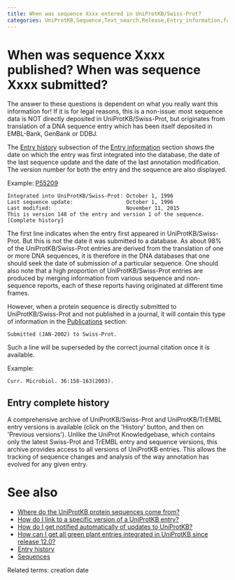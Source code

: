 ```yaml
---
title: When was sequence Xxxx entered in UniProtKB/Swiss-Prot?
categories: UniProtKB,Sequence,Text_search,Release,Entry_information,faq
---
```


# When was sequence Xxxx published? When was sequence Xxxx submitted?

The answer to these questions is dependent on what you really want this information for! If it is for legal reasons, this is a non-issue: most sequence data is NOT directly deposited in UniProtKB/Swiss-Prot, but originates from translation of a DNA sequence entry which has been itself deposited in EMBL-Bank, GenBank or DDBJ.

The [Entry history](https://www.uniprot.org/help/entry%5Fhistory) subsection of the [Entry information](https://www.uniprot.org/help/entry%5Finformation%5Fsection) section shows the date on which the entry was first integrated into the database, the date of the last sequence update and the date of the last annotation modification. The version number for both the entry and the sequence are also displayed.

Example: [P55209](https://www.uniprot.org/uniprotkb/P55209#entry%5Finformation)

    Integrated into UniProtKB/Swiss-Prot: October 1, 1996
    Last sequence update:                 October 1, 1996
    Last modified:                        November 11, 2015
    This is version 148 of the entry and version 1 of the sequence. [Complete history]

The first line indicates when the entry first appeared in UniProtKB/Swiss-Prot. But this is not the date it was submitted to a database. As about 98% of the UniProtKB/Swiss-Prot entries are derived from the translation of one or more DNA sequences, it is therefore in the DNA databases that one should seek the date of submission of a particular sequence. One should also note that a high proportion of UniProtKB/Swiss-Prot entries are produced by merging information from various sequence and non-sequence reports, each of these reports having originated at different time frames.

However, when a protein sequence is directly submitted to UniProtKB/Swiss-Prot and not published in a journal, it will contain this type of information in the [Publications](https://www.uniprot.org/help/publications%5Fsection) section:

    Submitted (JAN-2002) to Swiss-Prot.

Such a line will be superseded by the correct journal citation once it is available.

Example:

    Curr. Microbiol. 36:158-163(2003).

## Entry complete history

A comprehensive archive of UniProtKB/Swiss-Prot and UniProtKB/TrEMBL entry versions is available (click on the 'History' button, and then on 'Previous versions'). Unlike the UniProt Knowledgebase, which contains only the latest Swiss-Prot and TrEMBL entry and sequence versions, this archive provides access to all versions of UniProtKB entries. This allows the tracking of sequence changes and analysis of the way annotation has evolved for any given entry.

# See also

-   [Where do the UniProtKB protein sequences come from?](https://www.uniprot.org/help/sequence%5Forigin)
-   [How do I link to a specific version of a UniProtKB entry?](https://www.uniprot.org/help/link%5Fold%5Fversions)
-   [How do I get notified automatically of updates to UniProtKB?](https://www.uniprot.org/help/update%5Fnotification)
-   [How can I get all green plant entries integrated in UniProtKB since release 12.0?](https://www.uniprot.org/help/entries%5Fsince%5Frel%5Fx)
-   [Entry history](https://www.uniprot.org/help/entry%5Fhistory)
-   [Sequences](https://www.uniprot.org/help/sequences)

Related terms: creation date
